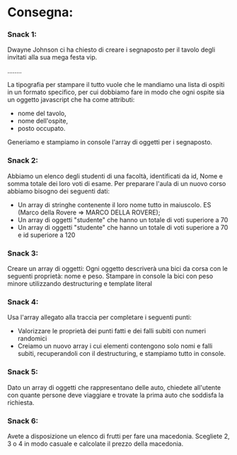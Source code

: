 # **Consegna:**

### **Snack 1:**
Dwayne Johnson ci ha chiesto di creare i segnaposto per il tavolo degli invitati alla sua mega festa vip.

........

La tipografia per stampare il tutto vuole che le mandiamo una lista di ospiti in un formato specifico, per cui dobbiamo fare in modo che ogni ospite sia un oggetto javascript che ha come attributi:
- nome del tavolo,
- nome dell'ospite,
- posto occupato. 

Generiamo e stampiamo in console l'array di oggetti per i segnaposto.

### **Snack 2:**
Abbiamo un elenco degli studenti di una facoltà, identificati da id, Nome e somma totale dei loro voti di esame.
Per preparare l'aula di un nuovo corso abbiamo bisogno dei seguenti dati:
- Un array di stringhe contenente il loro nome tutto in maiuscolo. ES (Marco della Rovere => MARCO DELLA ROVERE);
- Un array di oggetti "studente" che hanno un totale di voti superiore a 70
- Un array di oggetti "studente" che hanno un totale di voti superiore a 70 e id superiore a 120

### **Snack 3:**
Creare un array di oggetti:
Ogni oggetto descriverà una bici da corsa con le seguenti proprietà: nome e peso.
Stampare in console la bici con peso minore utilizzando destructuring e template literal

### **Snack 4:**
Usa l'array allegato alla traccia per completare i seguenti punti:
- Valorizzare le proprietà dei punti fatti e dei falli subiti con numeri randomici
- Creiamo un nuovo array i cui elementi contengono solo nomi e falli subiti, recuperandoli con il destructuring, e stampiamo tutto in console.

### **Snack 5:**
Dato un array di oggetti che rappresentano delle auto, chiedete all'utente con quante persone deve viaggiare e trovate la prima auto che soddisfa la richiesta.

### **Snack 6:**
Avete a disposizione un elenco di frutti per fare una macedonia. Scegliete 2, 3 o 4 in modo casuale e calcolate il prezzo della macedonia.